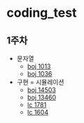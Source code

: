 # coding_test
## 1주차
- 문자열
    - [boj 1013](https://www.acmicpc.net/problem/1013)
    - [boj 1036](https://www.acmicpc.net/problem/1036)
- 구현 = 시뮬레이션
    - [boj 14503](https://www.acmicpc.net/problem/14503)
    - [boj 13460](https://www.acmicpc.net/problem/13460)
    - [lc 1781](https://leetcode.com/problems/sum-of-beauty-of-all-substrings/description/)
    - [lc 1604](https://leetcode.com/problems/alert-using-same-key-card-three-or-more-times-in-a-one-hour-period/description/)
